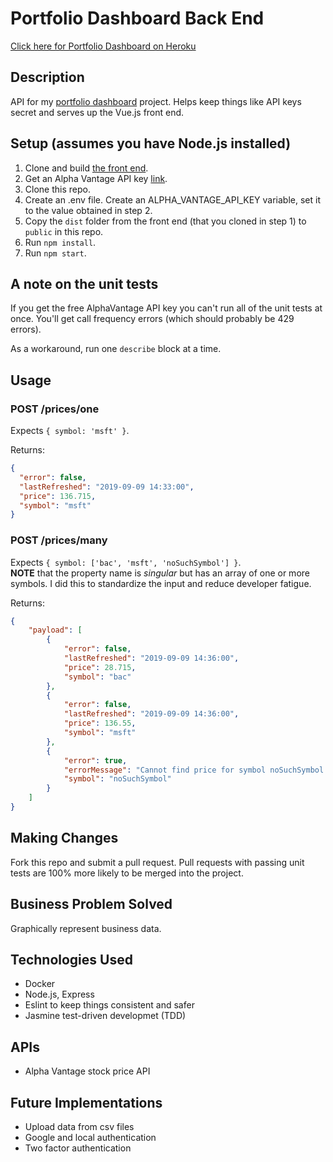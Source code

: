 # Portfolio Dashboard Back End  

[Click here for Portfolio Dashboard on Heroku](https://tm-portfolio-dashboard.herokuapp.com/)  

## Description

API for my [portfolio dashboard](https://github.com/tmurphree/portfolio-dashboard-front-end) project.  Helps keep things like API keys secret and serves up the Vue.js front end.  

## Setup (assumes you have Node.js installed)  
1. Clone and build [the front end](https://github.com/tmurphree/portfolio-dashboard-front-end).  
2. Get an Alpha Vantage API key [link](https://www.alphavantage.co/).  
3. Clone this repo.  
4. Create an .env file.  Create an ALPHA_VANTAGE_API_KEY variable, set it to the value obtained in step 2.  
5. Copy the `dist` folder from the front end (that you cloned in step 1) to `public` in this repo.
6. Run `npm install`.    
7. Run `npm start`.  

## A note on the unit tests  
If you get the free AlphaVantage API key you can't run all of the unit tests at once.  You'll get call frequency errors (which should probably be 429 errors).  

As a workaround, run one `describe` block at a time.  

## Usage  
### POST /prices/one  
Expects `{ symbol: 'msft' }`.

Returns:  
``` json
{ 
  "error": false,
  "lastRefreshed": "2019-09-09 14:33:00",
  "price": 136.715,
  "symbol": "msft"
}
```

### POST /prices/many
Expects `{ symbol: ['bac', 'msft', 'noSuchSymbol'] }`.  
**NOTE** that the property name is *singular* but has an array of one or more symbols.  I did this to standardize the input and reduce developer fatigue.  


Returns:  
``` json
{
    "payload": [
        {
            "error": false,
            "lastRefreshed": "2019-09-09 14:36:00",
            "price": 28.715,
            "symbol": "bac"
        },
        {
            "error": false,
            "lastRefreshed": "2019-09-09 14:36:00",
            "price": 136.55,
            "symbol": "msft"
        },
        {
            "error": true,
            "errorMessage": "Cannot find price for symbol noSuchSymbol.",
            "symbol": "noSuchSymbol"
        }
    ]
}
```


## Making Changes  
Fork this repo and submit a pull request.  Pull requests with passing unit tests are 100% more likely to be merged into the project.  

## Business Problem Solved
Graphically represent business data.  

## Technologies Used
* Docker  
* Node.js, Express  
* Eslint to keep things consistent and safer  
* Jasmine test-driven developmet (TDD)  

## APIs  
* Alpha Vantage stock price API  

## Future Implementations  
* Upload data from csv files  
* Google and local authentication  
* Two factor authentication  
